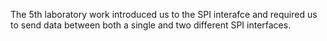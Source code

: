 The 5th laboratory work introduced us to the SPI interafce and required us to send data between both a single and two different SPI interfaces.
